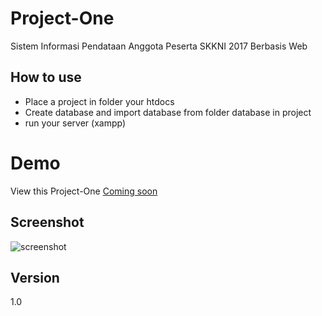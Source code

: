 # Project-One
Sistem Informasi Pendataan Anggota Peserta SKKNI 2017 Berbasis Web

## How to use
 - Place a project in folder your htdocs
 - Create database and import database from folder database in project
 - run your server (xampp)
# Demo
View this Project-One [Coming soon](https://hendriekasaputra.github.io/Project-One/)

## Screenshot
![screenshot](https://hendriekasaputra.github.io/Picture%Program.PNG)

## Version
1.0
